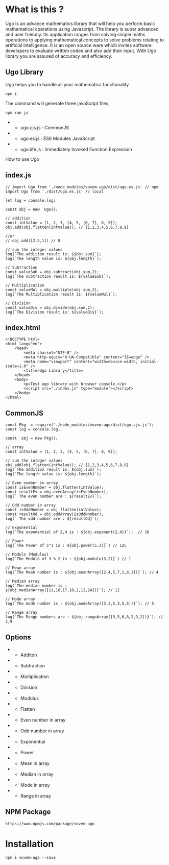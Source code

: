 # What is this ?
Ugo is an advance mathematics library that will help you perform basic mathematical operations using Javascript. The library is super advanced and user friendly. Its application ranges from solving simple maths operations to applying mathematical concepts to solve problems relating to artificial intelligence. It is an open source ware which invites software developers to evaluate written codes and also add their input. With Ugo library you are assured of accuracy and efficiency.

## Ugo Library

Ugo helps you to handle all your mathematics functionality

```
npm i
```

The command will generate three javaScript files,

```
npm run js
```

- - ugo.cjs.js : CommonJS

- - ugo.es.js : ES6 Modules JavaScript

- - ugo.iife.js : Immediately Invoked Function Expression

How to use Ugo

## index.js

```
// import Ugo from './node_modules/vovem-ugo/dist/ugo.es.js' // npm
import Ugo from './dist/ugo.es.js' // local

let log = console.log;

const obj = new  Ugo();

// addition
const intValue = [1, 2, 3, [4, 5, [6, 7], 8, 9]];
obj.add(obj.flatten(intValue)); // [1,2,3,4,5,6,7,8,9]

//or
// obj.add([2,5,1]) // 8

// sum the integer values
log(`The addition result is: ${obj.sum}`);
log(`The length value is: ${obj.length}`);

// Subtraction
const valueSub = obj.subtract(obj.sum,2);
log(`The subtraction result is: ${valueSub}`);

// Multiplication
const valueMul = obj.multiple(obj.sum,2);
log(`The Multiplication result is: ${valueMul}`);

// Division
const valueDiv = obj.divide(obj.sum,2);
log(`The Division result is: ${valueDiv}`);

```

## index.html

```
<!DOCTYPE html>
<html lang="en">
	<head>
		<meta charset="UTF-8" />
		<meta http-equiv="X-UA-Compatible" content="IE=edge" />
		<meta name="viewport" content="width=device-width, initial-scale=1.0" />
		<title>Ugo Library</title>
	</head>
	<body>
		<p>Test ugo library with browser console.</p>
		<script src="./index.js" type="module"></script>
	</body>
</html>

```

## CommonJS

```
const Pkg  = require('./node_modules/vovem-ugo/dist/ugo.cjs.js');
const log = console.log;

const  obj = new Pkg();

// array
const intValue = [1, 2, 3, [4, 5, [6, 7], 8, 9]];

// sum the integer values
obj.add(obj.flatten(intValue)); // [1,2,3,4,5,6,7,8,9]
log(`The addition result is: ${obj.sum}`);
log(`The length value is: ${obj.length}`);

// Even number in array
const isEvenNnmber = obj.flatten(intValue);
const resultEv = obj.evenArray(isEvenNnmber);
log(` The even number are : ${resultEv}`);

// Odd number in array
const isOddNnmber = obj.flatten(intValue);
const resultOd = obj.oddArray(isOddNnmber);
log(` The odd number are : ${resultOd}`);

// Exponential
log(`The exponential of 2,4 is : ${obj.exponent(2,4)}`);  // 16

// Power
log(`The Power of 5^3 is : ${obj.power(5,3)}`) // 125

// Modulo (Modulus)
log(`The Modulo of 3 % 2 is : ${obj.modulo(3,2)}`) // 1

// Mean array
log(`The Mean number is : ${obj.meanArray([2,4,5,7,1,8,1])}`); // 4

// Median array
log(`The median number is : ${obj.medianArray([11,16,17,10,2,12,24])}`); // 12

// Mode array
log(`The mode number is : ${obj.modeArray([3,2,5,3,5,5])}`); // 5

// Range array
log(`The Range numbers are : ${obj.rangeArray([3,5,6,8,2,9,2])}`); // 2,9
```

## Options

- - Additon
- - Subtraction
- - Multiplication
- - Division
- - Modulus
- - Flatten
- - Even number in array
- - Odd number in array
- - Exponential
- - Power
- - Mean in array
- - Median in array
- - Mode in array
- - Range in array

## NPM Package

```
https://www.npmjs.com/package/vovem-ugo

```

# Installation

`npm i vovem-ugo --save`
